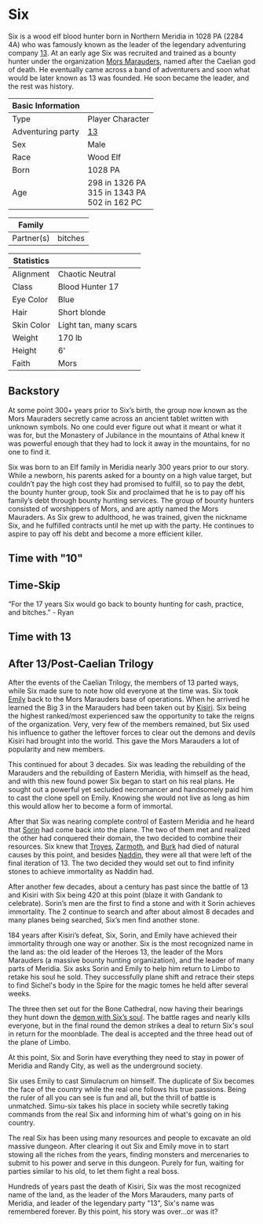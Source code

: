 # Six

Six is a wood elf blood hunter born in Northern Meridia in 1028 PA (2284 4A) who was famously known as the leader of the legendary adventuring company [13](13.md). At an early age Six was recruited and trained as a bounty hunter under the organization [Mors Marauders](../../Factions/Organizations/mors_marauders.md), named after the Caelian god of death. He eventually came across a band of adventurers and soon what would be later known as 13 was founded. He soon became the leader, and the rest was history.

| Basic Information | |
| - | - |
| Type | Player Character |
| Adventuring party | [13](13.md) |
| Sex | Male |
| Race | Wood Elf |
| Born | 1028 PA |
| Age | 298 in 1326 PA<br>315 in 1343 PA<br>502 in 162 PC |

| Family | |
| - | - |
| Partner(s) | bitches |

| Statistics | |
| - | - |
| Alignment | Chaotic Neutral |
| Class | Blood Hunter 17 |
| Eye Color | Blue |
| Hair | Short blonde |
| Skin Color | Light tan, many scars |
| Weight | 170 lb |
| Height | 6' |
| Faith | Mors |

## Backstory

At some point 300+ years prior to Six’s birth, the group now known as the Mors Mauraders secretly came across an ancient tablet written with unknown symbols. No one could ever figure out what it meant or what it was for, but the Monastery of Jubilance in the mountains of Athal knew it was powerful enough that they had to lock it away in the mountains, for no one to find it.

Six was born to an Elf family in Meridia nearly 300 years prior to our story. While a newborn, his parents asked for a bounty on a high value target, but couldn’t pay the high cost they had promised to fulfill, so to pay the debt, the bounty hunter group, took Six and proclaimed that he is to pay off his family’s debt through bounty hunting services. The group of bounty hunters consisted of worshippers of Mors, and are aptly named the Mors Mauraders. As Six grew to adulthood, he was trained, given the nickname Six, and he fulfilled contracts until he met up with the party. He continues to aspire to pay off his debt and become a more efficient killer.

## Time with "10"

## Time-Skip

“For the 17 years Six would go back to bounty hunting for cash, practice, and bitches.” - Ryan

## Time with 13

## After 13/Post-Caelian Trilogy

After the events of the Caelian Trilogy, the members of 13 parted ways, while Six made sure to note how old everyone at the time was. Six took [Emily](emily.md) back to the Mors Marauders base of operations. When he arrived he learned the Big 3 in the Marauders had been taken out by [Kisiri](../kisiri.md). Six being the highest ranked/most experienced saw the opportunity to take the reigns of the organization. Very, very few of the members remained, but Six used his influence to gather the leftover forces to clear out the demons and devils Kisiri had brought into the world. This gave the Mors Marauders a lot of popularity and new members.

This continued for about 3 decades. Six was leading the rebuilding of the Marauders and the rebuilding of Eastern Meridia, with himself as the head, and with this new found power Six began to start on his real plans. He sought out a powerful yet secluded necromancer and handsomely paid him to cast the clone spell on Emily. Knowing she would not live as long as him this would allow her to become a form of immortal.

After that Six was nearing complete control of Eastern Meridia and he heard that [Sorin](sorin.md) had come back into the plane. The two of them met and realized the other had conquered their domain, the two decided to combine their resources. Six knew that [Troyes](troyes.md), [Zarmoth](zarmoth.md), and [Burk](burk.md) had died of natural causes by this point, and besides [Naddin](naddin.md), they were all that were left of the final iteration of 13. The two decided they would set out to find infinity stones to achieve immortality as Naddin had.

After another few decades, about a century has past since the battle of 13 and Kisiri with Six being 420 at this point (blaze it with Gandank to celebrate). Sorin’s men are the first to find a stone and with it Sorin achieves immortality. The 2 continue to search and after about almost 8 decades and many planes being searched, Six’s men find another stone.

184 years after Kisiri’s defeat, Six, Sorin, and Emily have achieved their immortality through one way or another. Six is the most recognized name in the land as: the old leader of the Heroes 13, the leader of the Mors Marauders (a massive bounty hunting organization), and the leader of many parts of Meridia. Six asks Sorin and Emily to help him return to Limbo to retake his soul he sold. They successfully plane shift and retrace their steps to find Sichel's body in the Spire for the magic tomes he held after several weeks.

The three then set out for the Bone Cathedral, now having their bearings they hunt down the [demon with Six’s soul](../centipede_demon.md). The battle rages and nearly kills everyone, but in the final round the demon strikes a deal to return Six's soul in return for the moonblade. The deal is accepted and the three head out of the plane of Limbo.

At this point, Six and Sorin have everything they need to stay in power of Meridia and Randy City, as well as the underground society.

Six uses Emily to cast Simulacrum on himself. The duplicate of Six becomes the face of the country while the real one follows his true passions. Being the ruler of all you can see is fun and all, but the thrill of battle is unmatched. Simu-six takes his place in society while secretly taking commands from the real Six and informing him of what's going on in his country.

The real Six has been using many resources and people to excavate an old massive dungeon. After clearing it out Six and Emily move in to start stowing all the riches from the years, finding monsters and mercenaries to submit to his power and serve in this dungeon. Purely for fun, waiting for parties similar to his old, to let them fight a real boss.

Hundreds of years past the death of Kisiri, Six was the most recognized name of the land, as the leader of the Mors Marauders, many parts of Meridia, and leader of the legendary party "13", Six's name was remembered forever. By this point, his story was over...or was it?
